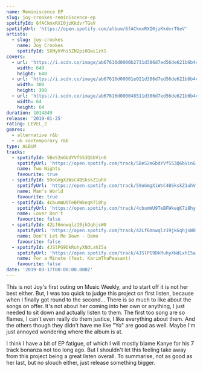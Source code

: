 ```yaml
---
name: Reminiscence EP
slug: joy-crookes-reminiscence-ep
spotifyId: 6fACkmxRXI0jzKkdvrTGeV
spotifyUrl: 'https://open.spotify.com/album/6fACkmxRXI0jzKkdvrTGeV'
artists:
  - slug: joy-crookes
    name: Joy Crookes
    spotifyId: 5XMyhVhi5ZN2pi0Qwi1zXS
covers:
  - url: 'https://i.scdn.co/image/ab67616d0000b2731d386d7ed56de621b6b4c831'
    width: 640
    height: 640
  - url: 'https://i.scdn.co/image/ab67616d00001e021d386d7ed56de621b6b4c831'
    width: 300
    height: 300
  - url: 'https://i.scdn.co/image/ab67616d000048511d386d7ed56de621b6b4c831'
    width: 64
    height: 64
duration: 1014849
release: '2019-01-25'
rating: LEVEL_2
genres:
  - alternative r&b
  - uk contemporary r&b
type: ALBUM
tracks:
  - spotifyId: 5BeS2mGbdYVfS53Q6bVinG
    spotifyUrl: 'https://open.spotify.com/track/5BeS2mGbdYVfS53Q6bVinG'
    name: Two Nights
    favourite: true
  - spotifyId: 59oGmgXiWsC4BSkskZ1uhV
    spotifyUrl: 'https://open.spotify.com/track/59oGmgXiWsC4BSkskZ1uhV'
    name: Man's World
    favourite: true
  - spotifyId: 4cbumWU9TeBFWkeqK7i8hy
    spotifyUrl: 'https://open.spotify.com/track/4cbumWU9TeBFWkeqK7i8hy'
    name: Lover Don't
    favourite: false
  - spotifyId: 42Lf6mnwqlz19jkGqhjsW0
    spotifyUrl: 'https://open.spotify.com/track/42Lf6mnwqlz19jkGqhjsW0'
    name: Don't Let Me Down - Demo
    favourite: false
  - spotifyId: 4JSlPG9DkRuhyXNdLxhI5a
    spotifyUrl: 'https://open.spotify.com/track/4JSlPG9DkRuhyXNdLxhI5a'
    name: For a Minute (feat. KarimThaPeasant)
    favourite: false
date: '2019-03-17T00:00:00.000Z'
---
```


This is not Joy's first outing on Music Weekly, and to start off it is not her best either.
But, I was too quick to judge this project on first listen, because when I finally got round
to the second... There is so much to like about the songs on offer. It's not about her coming
into her own or anything, I just needed to sit down and actually listen to them. The first
too song are so flames, I can't even really do them justice, I like everything about them.
And the others though they didn't have me like "Yo" are good as well. Maybe I'm just
annoyed wondering where the album is at.

I think I have a bit of EP fatigue, of which I will mostly blame Kanye for his 7 track
bonanza not too long ago. But I shouldn't let this feeling take away from this project
being a great listen overall. To summarise, not as good as her last, but no slouch
either, just release something bigger.
